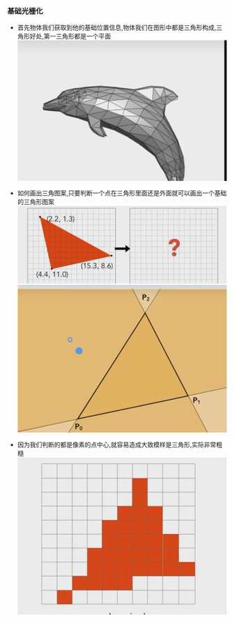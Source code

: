 ### 基础光栅化
+ 首先物体我们获取到他的基础位置信息,物体我们在图形中都是三角形构成,三角形好处,第一三角形都是一个平面
![](2023-02-04-18-59-03.png)
+ 如何画出三角图案,只要判断一个点在三角形里面还是外面就可以画出一个基础的三角形图案
![](2023-02-04-18-58-46.png)
![](2023-02-04-18-59-46.png)

+ 因为我们判断的都是像素的点中心,就容易造成大致模样是三角形,实际非常粗糙
![](2023-02-04-19-01-33.png)
